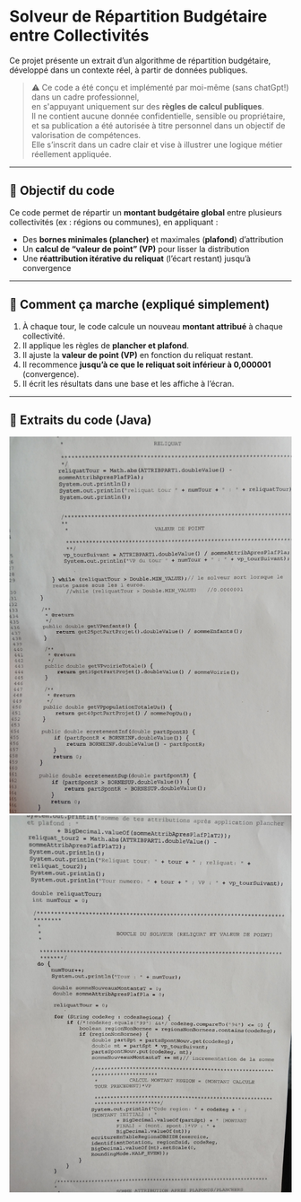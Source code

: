 # Solveur de Répartition Budgétaire entre Collectivités

Ce projet présente un extrait d’un algorithme de répartition budgétaire, développé dans un contexte réel, à partir de données publiques.<br>

> ⚠️ Ce code a été conçu et implémenté par moi-même (sans chatGpt!) dans un cadre professionnel,  <br>
> en s'appuyant uniquement sur des **règles de calcul publiques**.  <br>
> Il ne contient aucune donnée confidentielle, sensible ou propriétaire,<br>
et sa publication a été autorisée à titre personnel dans un objectif de valorisation de compétences.<br>
Elle s’inscrit dans un cadre clair et vise à illustrer une logique métier réellement appliquée.<br>

---

## 🧠 Objectif du code

Ce code permet de répartir un **montant budgétaire global** entre plusieurs collectivités (ex : régions ou communes), en appliquant :<br>

- Des **bornes minimales (plancher)** et maximales (**plafond**) d’attribution<br>
- Un **calcul de “valeur de point” (VP)** pour lisser la distribution<br>
- Une **réattribution itérative du reliquat** (l’écart restant) jusqu’à convergence<br>

---

## 🔁 Comment ça marche (expliqué simplement)

1. À chaque tour, le code calcule un nouveau **montant attribué** à chaque collectivité.
2. Il applique les règles de **plancher et plafond**.
3. Il ajuste la **valeur de point (VP)** en fonction du reliquat restant.
4. Il recommence **jusqu’à ce que le reliquat soit inférieur à 0,000001** (convergence).
5. Il écrit les résultats dans une base et les affiche à l’écran.

---

## 📸 Extraits du code (Java)


![reliquat et VP](screenshots/solveur1.jpg)
![boucle solveur](screenshots/solveur2.jpg)

